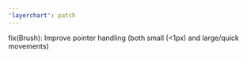 ```yaml
---
'layerchart': patch
---
```


fix(Brush): Improve pointer handling (both small (<1px) and large/quick movements)
